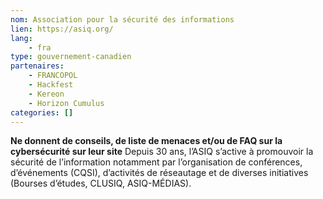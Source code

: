 ```yaml
---
nom: Association pour la sécurité des informations
lien: https://asiq.org/
lang: 
    - fra
type: gouvernement-canadien
partenaires:
    - FRANCOPOL
    - Hackfest
    - Kereon
    - Horizon Cumulus
categories: []
---
```

**Ne donnent de conseils, de liste de menaces et/ou de FAQ sur la cybersécurité sur leur site**
Depuis 30 ans, l’ASIQ s’active à promouvoir la sécurité de l’information notamment par l’organisation de conférences, d’événements (CQSI), d’activités de réseautage et de diverses initiatives (Bourses d’études, CLUSIQ, ASIQ-MÉDIAS).